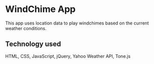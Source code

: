 
# WindChime App
This app uses location data to play windchimes based on the current weather conditions.


## Technology used
HTML, CSS, JavaScript, jQuery, Yahoo Weather API, Tone.js